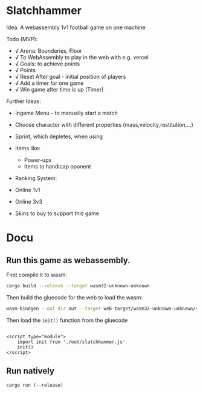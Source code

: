 # Slatchhammer

Idea: A webassembly 1v1 football game on one machine

Todo (MVP):
- √ Arena: Bounderies, Floor
- √ To WebAssembly to play in the web with e.g. vercel
- √ Goals: to achieve points
- √ Points
- √ Reset After goal - initial position of players
- √ Add a timer for one game
- √ Win game after time is up (Timer)

Further Ideas:
- Ingame Menu - to manually start a match
- Choose character with different properties (mass,velocity,restitution,...)
- Sprint, which depletes, when using
- Items like:
  - Power-ups
  - Items to handicap oponent

- Ranking System:
- Online 1v1
- Online 3v3
- Skins to buy to support this game


# Docu

## Run this game as webassembly.

First compile it to wasm:

```sh
cargo build --release --target wasm32-unknown-unknown
```

Then build the gluecode for the web to load the wasm:

```sh
wasm-bindgen --out-dir out --target web target/wasm32-unknown-unknown/release/slatchhammer.wasm
```


Then load the `init()` function from the gluecode

```
 
<script type="module">
    import init from './out/slatchhammer.js'
    init()
</script>
```

## Run natively

```shell
cargo run (--release)
```
